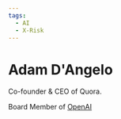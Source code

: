 ```yaml
---
tags:
  - AI
  - X-Risk
---
```

# Adam D'Angelo

Co-founder & CEO of Quora.

Board Member of [OpenAI](../Cartography/Technomundistan-Technophilistan/OpenAI.md)